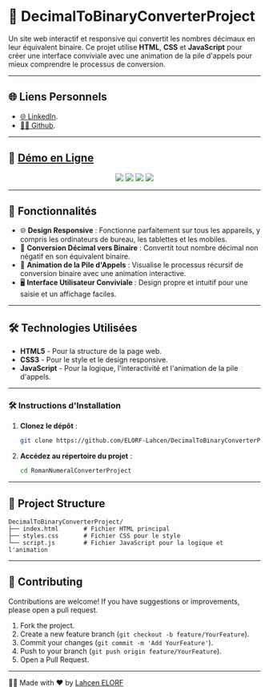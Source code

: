 # 🔢 DecimalToBinaryConverterProject

Un site web interactif et responsive qui convertit les nombres décimaux en leur équivalent binaire. Ce projet utilise **HTML**, **CSS** et **JavaScript** pour créer une interface conviviale avec une animation de la pile d'appels pour mieux comprendre le processus de conversion.

---

## 🌐 Liens Personnels
- [🌐 LinkedIn](https://www.linkedin.com/in/lahcenelorf/).
- [👨‍💻 Github](https://github.com/ELORF-Lahcen).

---

## 🔗 [Démo en Ligne](https://elorf-lahcen.github.io/DecimalToBinaryConverterProject/)
<div align="center">
    <img src="https://img.shields.io/badge/HTML-5-orange?style=for-the-badge&logo=html5&logoColor=white" />
    <img src="https://img.shields.io/badge/CSS-3-blue?style=for-the-badge&logo=css3&logoColor=white" />
    <img src="https://img.shields.io/badge/JavaScript-yellow?style=for-the-badge&logo=javascript&logoColor=black" />
    <img src="https://img.shields.io/badge/Responsive%20Design-Mobile%20Friendly-blueviolet?style=for-the-badge&logo=responsive&logoColor=white" />
</div>

---

## 📌 Fonctionnalités

- 🌐 **Design Responsive** : Fonctionne parfaitement sur tous les appareils, y compris les ordinateurs de bureau, les tablettes et les mobiles.
- 🔢 **Conversion Décimal vers Binaire** : Convertit tout nombre décimal non négatif en son équivalent binaire.
- 🎥 **Animation de la Pile d'Appels** : Visualise le processus récursif de conversion binaire avec une animation interactive.
- 🖥️ **Interface Utilisateur Conviviale** : Design propre et intuitif pour une saisie et un affichage faciles.

---

## 🛠️ Technologies Utilisées

- **HTML5** - Pour la structure de la page web.
- **CSS3** - Pour le style et le design responsive.
- **JavaScript** - Pour la logique, l'interactivité et l'animation de la pile d'appels.

---

### 🛠️ Instructions d'Installation

1. **Clonez le dépôt** :
   ```bash
   git clone https://github.com/ELORF-Lahcen/DecimalToBinaryConverterProject.git
   ```
2. **Accédez au répertoire du projet** :
   ```bash
   cd RomanNumeralConverterProject
   ```

--- 

## 📂 Project Structure

```plaintext
DecimalToBinaryConverterProject/
├── index.html       # Fichier HTML principal
├── styles.css       # Fichier CSS pour le style
└── script.js        # Fichier JavaScript pour la logique et l'animation
```

---

## 🤝 Contributing

Contributions are welcome! If you have suggestions or improvements, please open a pull request.

1. Fork the project.
2. Create a new feature branch (`git checkout -b feature/YourFeature`).
3. Commit your changes (`git commit -m 'Add YourFeature'`).
4. Push to your branch (`git push origin feature/YourFeature`).
5. Open a Pull Request.

---

👨‍💻 Made with ❤️ by [Lahcen ELORF](https://github.com/elorf-lahcen)
